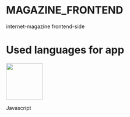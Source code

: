 # MAGAZINE_FRONTEND
internet-magazine frontend-side

# Used languages for app
<div>
  <img src="https://www.flaticon.com/free-icon/js_5968292" style="width: 100px"/> <p>Javascript</p>
</div>
